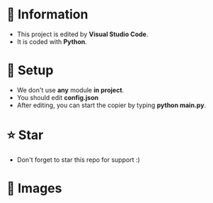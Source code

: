 # 📜 Information
- This project is edited by **Visual Studio Code**.
- It is coded with **Python**.

# 🔎 Setup

- We don't use **any** module **in project**.
- You should edit **config.json**
- After editing, you can start the copier by typing **python main.py**.


# ⭐ Star
 - Don't forget to star this repo for support :)


# 📁 Images

![]()
